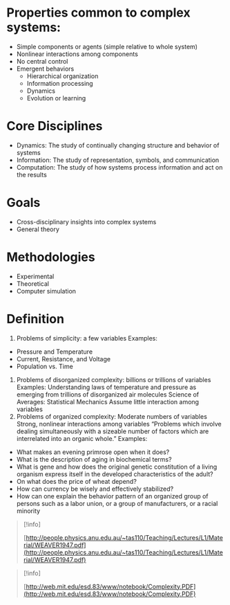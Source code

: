 # Properties common to complex systems:
- Simple components or agents (simple relative to whole system)
- Nonlinear interactions among components
- No central control
- Emergent behaviors
    - Hierarchical organization
    - Information processing
    - Dynamics
    - Evolution or learning
# Core Disciplines
- Dynamics: The study of continually changing structure and behavior of systems
- Information: The study of representation, symbols, and communication
- Computation: The study of how systems process information and act on the results
# Goals
- Cross-disciplinary insights into complex systems
- General theory
# Methodologies
- Experimental
- Theoretical
- Computer simulation
  
# Definition
1. Problems of simplicity: a few variables
Examples:
- Pressure and Temperature
- Current, Resistance, and Voltage
- Population vs. Time
1. Problems of disorganized complexity: billions or trillions of variables
Examples: Understanding laws of temperature and pressure as emerging from trillions of disorganized air molecules
Science of Averages: Statistical Mechanics
Assume little interaction among variables
1. Problems of organized complexity: Moderate numbers of variables
Strong, nonlinear interactions among variables
“Problems which involve dealing simultaneously with a sizeable number of factors which are interrelated into an organic whole.”
Examples:
- What makes an evening primrose open when it does?
- What is the description of aging in biochemical terms?
- What is gene and how does the original genetic constitution of a living organism express itself in the developed characteristics of the adult?
- On what does the price of wheat depend?
- How can currency be wisely and effectively stabilized?
- How can one explain the behavior pattern of an organized group of persons such as a labor union, or a group of manufacturers, or a racial minority

> [!info]  
>  
> [http://people.physics.anu.edu.au/~tas110/Teaching/Lectures/L1/Material/WEAVER1947.pdf](http://people.physics.anu.edu.au/~tas110/Teaching/Lectures/L1/Material/WEAVER1947.pdf)  

> [!info]  
>  
> [http://web.mit.edu/esd.83/www/notebook/Complexity.PDF](http://web.mit.edu/esd.83/www/notebook/Complexity.PDF)